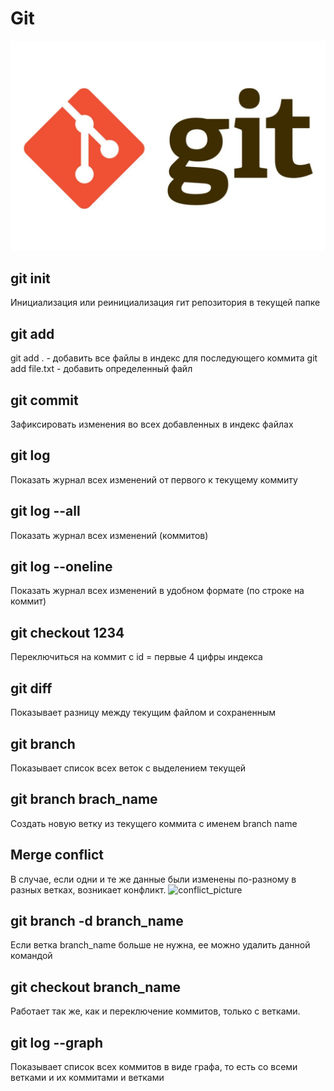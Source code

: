 # Git #

![Picture_git](git.jpg)

## git init ##
Инициализация или реинициализация гит репозитория в текущей папке

## git add ##
git add . - добавить все файлы в индекс для последующего коммита
git add file.txt - добавить определенный файл

## git commit ##
Зафиксировать изменения во всех добавленных в индекс файлах

## git log ##
Показать журнал всех изменений от первого к текущему коммиту

## git log --all ##
Показать журнал всех изменений (коммитов)

## git log --oneline ##
Показать журнал всех изменений в удобном формате (по строке на коммит)

## git checkout 1234 ##
Переключиться на коммит с id = первые 4 цифры индекса

## git diff ##
Показывает разницу между текущим файлом и сохраненным

## git branch ##
Показывает список всех веток с выделением текущей

## git branch brach_name ##
Создать новую ветку из текущего коммита с именем branch name

## Merge conflict ##
В случае, если одни и те же данные были изменены по-разному в разных ветках, возникает конфликт.
![conflict_picture](gitconglict.png)

## git branch -d branch_name ##
Если ветка branch_name больше не нужна, ее можно удалить данной командой

## git checkout branch_name ##
Работает так же, как и переключение коммитов, только с ветками.

## git log --graph ##
Показывает список всех коммитов в виде графа, то есть со всеми ветками и их коммитами и ветками
